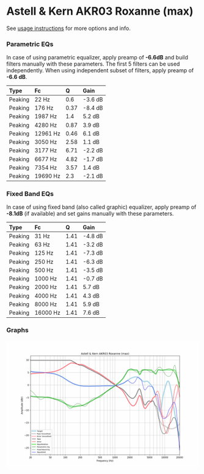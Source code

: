 # Astell & Kern AKR03 Roxanne (max)
See [usage instructions](https://github.com/jaakkopasanen/AutoEq#usage) for more options and info.

### Parametric EQs
In case of using parametric equalizer, apply preamp of **-6.6dB** and build filters manually
with these parameters. The first 5 filters can be used independently.
When using independent subset of filters, apply preamp of **-6.6 dB**.

| Type    | Fc       |    Q | Gain    |
|:--------|:---------|:-----|:--------|
| Peaking | 22 Hz    | 0.6  | -3.6 dB |
| Peaking | 176 Hz   | 0.37 | -8.4 dB |
| Peaking | 1987 Hz  | 1.4  | 5.2 dB  |
| Peaking | 4280 Hz  | 0.87 | 3.9 dB  |
| Peaking | 12961 Hz | 0.46 | 6.1 dB  |
| Peaking | 3050 Hz  | 2.58 | 1.1 dB  |
| Peaking | 3177 Hz  | 6.71 | -2.2 dB |
| Peaking | 6677 Hz  | 4.82 | -1.7 dB |
| Peaking | 7354 Hz  | 3.57 | 1.4 dB  |
| Peaking | 19690 Hz | 2.3  | -2.1 dB |

### Fixed Band EQs
In case of using fixed band (also called graphic) equalizer, apply preamp of **-8.1dB**
(if available) and set gains manually with these parameters.

| Type    | Fc       |    Q | Gain    |
|:--------|:---------|:-----|:--------|
| Peaking | 31 Hz    | 1.41 | -4.8 dB |
| Peaking | 63 Hz    | 1.41 | -3.2 dB |
| Peaking | 125 Hz   | 1.41 | -7.3 dB |
| Peaking | 250 Hz   | 1.41 | -6.3 dB |
| Peaking | 500 Hz   | 1.41 | -3.5 dB |
| Peaking | 1000 Hz  | 1.41 | -0.7 dB |
| Peaking | 2000 Hz  | 1.41 | 5.7 dB  |
| Peaking | 4000 Hz  | 1.41 | 4.3 dB  |
| Peaking | 8000 Hz  | 1.41 | 5.9 dB  |
| Peaking | 16000 Hz | 1.41 | 7.6 dB  |

### Graphs
![](./Astell%20&%20Kern%20AKR03%20Roxanne%20(max).png)